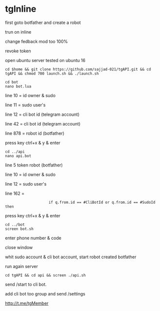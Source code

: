 # tgInline

first goto botfather and create a robot

trun on inline

change fedback mod too 100%

revoke token

open ubuntu server
tested on ubuntu 16

```
cd $home && git clone https://github.com/sajjad-021/tgAPI.git && cd tgAPI && chmod 700 launch.sh && ./launch.sh
```

```
cd bot 
nano bot.lua
```

 line 10 = id owner & sudo

 line 11 = sudo user's
 
 line 12 = cli bot id (telegram account)
 
 line 42 = cli bot id (telegram account)
 
 line 878 = robot id (botfather)

press key ctrl+x & y & enter

```
cd ../api
nano api.bot
```

  line 5 token robot (botfather)
 
  line 10 = id owner & sudo
  
  line 12 = sudo user's
  
  line 162 = 
  
						if q.from.id == #CliBotId or q.from.id == #SudoId then
  
  
 
 press key ctrl+x & y & enter


 ```
cd ../bot
screen bot.sh
```

enter phone number & code

close window


whit sudo account & cli bot account, start robot created botfather


run again server


```
cd tgAPI && cd api && screen ./api.sh
```


send /start to cli bot.


add cli bot too group and send /settings



http://t.me/tgMember
